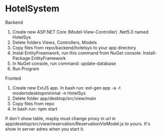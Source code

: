 # HotelSystem

Backend
1. Create new ASP.NET Core (Model-View-Controller) .Net5.0 named HotelSys
2. Delete folders Views, Controllers, Models
3. Copy files from repo/backend/hotelsys to your app directory
4. Instal EntityFreamwork, run this command  from NuGet console: Install-Package EntityFramework
5. In NuGet console, run command: update-database
6. Run Program

Fronted
1. Create new ExtJS app. In bash run: ext-gen app -a -t moderndesktopminimal -n HotelSys
2. Delete folder app/desktop/src/view/main
3. Copy files from repo
4. In bash run: npm start

If don't show table, mayby must change proxy in url in app/desktop/src/view/reservation/ReservationVieModel.js to yours. It's show in server adres when you start it.
